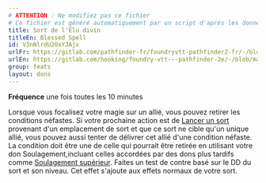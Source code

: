 ```yaml
---
# ATTENTION : Ne modifiez pas ce fichier
# Ce fichier est généré automatiquement par un script d'après les données du module Foundry VTT officiel et de sa traduction
title: Sort de l'Élu divin
titleEn: Blessed Spell
id: V3nNlrdU2OxYJAjx
urlFr: https://gitlab.com/pathfinder-fr/foundryvtt-pathfinder2-fr/-/blob/master/data/feats/V3nNlrdU2OxYJAjx.htm
urlEn: https://gitlab.com/hooking/foundry-vtt---pathfinder-2e/-/blob/master/packs/data/feats.db/blessed-spell.json
group: feats
layout: dons
---
```

**Fréquence** une fois toutes les 10 minutes

Lorsque vous focalisez votre magie sur un allié, vous pouvez retirer les conditions néfastes. Si votre prochaine action est de [Lancer un sort](../actions/lancer-un-sort.md) provenant d'un emplacement de sort et que ce sort ne cible qu'un unique allié, vous pouvez aussi tenter de délivrer cet allié d'une condition néfaste. La condition doit être une de celle qui pourrait être retirée en utilisant votre don Soulagement,incluant celles accordées par des dons plus tardifs comme [Soulagement supérieur](soulagement-supérieur.md). Faites un test de contre basé sur le DD du sort et son niveau. Cet effet s'ajoute aux effets normaux de votre sort.


